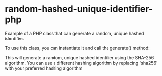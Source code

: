 # random-hashed-unique-identifier-php

Example of a PHP class that can generate a random, unique hashed identifier:

To use this class, you can instantiate it and call the generate() method:

This will generate a random, unique hashed identifier using the SHA-256 algorithm. You can use a different hashing algorithm by replacing 'sha256' with your preferred hashing algorithm
